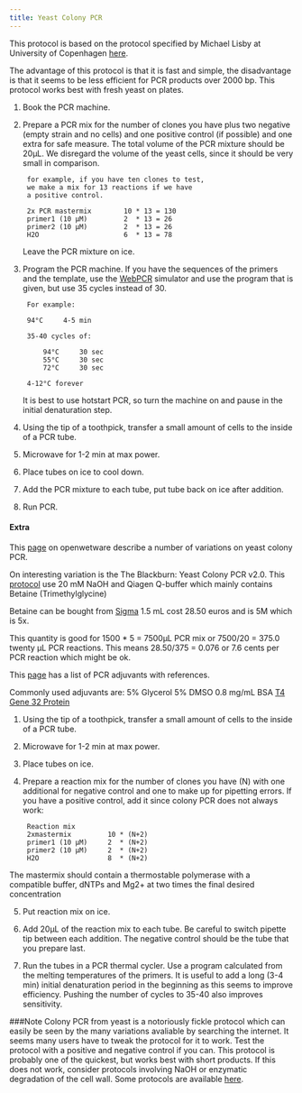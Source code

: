 ```yaml
---
title: Yeast Colony PCR
---
```


This protocol is based on the protocol specified by Michael Lisby at University of Copenhagen [here](http://www1.bio.ku.dk/english/research/fg/transkription/resources/protocols/colonypcr/).

The advantage of this protocol is that it is fast and simple, the disadvantage is that it seems to be less efficient for PCR products over 2000 bp. This protocol works best with fresh yeast on plates.

1. Book the PCR machine.

2. Prepare a PCR mix for the number of clones you have plus two negative (empty strain and no cells) and one positive control (if possible) and one extra for safe measure. The total volume of the PCR mixture should be 20µL. We disregard the volume of the yeast cells, since it should be very small in comparison.

        for example, if you have ten clones to test, 
        we make a mix for 13 reactions if we have 
        a positive control.

        2x PCR mastermix        10 * 13 = 130
        primer1 (10 µM)         2  * 13 = 26
        primer2 (10 µM)         2  * 13 = 26
        H2O                     6  * 13 = 78

    Leave the PCR mixture on ice.

3. Program the PCR machine. If you have the sequences of the primers and the template, use the [WebPCR](http://webpcr.appspot.com/) simulator and use the program that is given, but use 35 cycles instead of 30.

        For example:

        94°C	 4-5 min

        35-40 cycles of:

            94°C	 30 sec
            55°C	 30 sec
            72°C	 30 sec

        4-12°C forever

    It is best to use hotstart PCR, so turn the machine on and pause in the initial denaturation step.



3. Using the tip of a toothpick, transfer a small amount of cells to the inside of a PCR tube. 

4. Microwave for 1-2 min at max power. 

5. Place tubes on ice to cool down.

6. Add the PCR mixture to each tube, put tube back on ice after addition.

7. Run PCR.

#### Extra

This [page](http://openwetware.org/wiki/Yeast_Colony_PCR) on openwetware describe a number of variations on yeast colony PCR.

On interesting variation is the The Blackburn: Yeast Colony PCR v2.0.
This [protocol](http://openwetware.org/wiki/Blackburn:Yeast_Colony_PCR_v2.0) use 20 mM NaOH and Qiagen Q-buffer which mainly contains Betaine (Trimethylglycine)

Betaine can be bought from [Sigma](http://www.sigmaaldrich.com/catalog/ProductDetail.do?N4=B0300|SIGMA&N5=SEARCH_CONCAT_PNO|BRAND_KEY&F=SPEC)
1.5 mL cost 28.50 euros and is 5M which is 5x.

This quantity is good for 1500 * 5 = 7500µL PCR mix or
7500/20  = 375.0 twenty µL PCR reactions.
This means 28.50/375 = 0.076 or 7.6 cents per PCR reaction which might be ok.

This [page](http://www.staff.uni-mainz.de/lieb/additiva.html) has a list of PCR adjuvants with references.

Commonly used adjuvants are:
    5% Glycerol
    5% DMSO
    0.8 mg/mL BSA
    [T4 Gene 32 Protein](http://www.sigmaaldrich.com/catalog/product/roche/t4gene32ro?lang=pt&region=PT)









1. Using the tip of a toothpick, transfer a small
amount of cells to the inside of a PCR tube. 
2. Microwave for 1-2 min at max power. 
3. Place tubes on ice.

4. Prepare a reaction mix for the number of clones you have (N) with one additional for negative control and one to make up for pipetting errors. If you have a positive control, add it since colony PCR does not always work:

		Reaction mix
		2xmastermix         10 * (N+2)
		primer1 (10 µM) 	2  * (N+2)
		primer2 (10 µM) 	2  * (N+2)
		H2O                 8  * (N+2)

The mastermix should contain a thermostable polymerase with a compatible buffer, dNTPs and Mg2+ at two times the final desired concentration  

5. Put reaction mix on ice.

6. Add 20µL of the reaction mix to each tube. Be careful to switch pipette tip between each addition. The negative control should be the tube that you prepare last.

7. Run the tubes in a PCR thermal cycler. Use a program calculated from the melting temperatures of the primers. It is useful to add a long (3-4 min) initial denaturation period in the beginning as this seems to improve efficiency. Pushing the number of cycles to 35-40 also improves sensitivity.



###Note
Colony PCR from yeast is a notoriously fickle protocol which can easily be seen by the many variations avaliable by searching the internet.  It seems many users have to tweak the protocol for it to work. Test the protocol with a positive and negative control if you can. This protocol is probably one of the quickest, but works best with short products. If this does not work, consider protocols involving NaOH or enzymatic degradation of the cell wall. Some protocols are available [here](http://openwetware.org/wiki/Yeast_Colony_PCR). 
